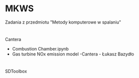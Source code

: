 # MKWS
Zadania z przedmiotu "Metody komputerowe w spalaniu"
#
Cantera
- Combustion Chamber.ipynb
- Gas turbine NOx emission model -Cantera - Łukasz Bazydło
#
SDToolbox
